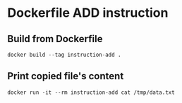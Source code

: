 # Dockerfile ADD instruction

## Build from Dockerfile
`docker build --tag instruction-add .`

## Print copied file's content
`docker run -it --rm instruction-add cat /tmp/data.txt`
